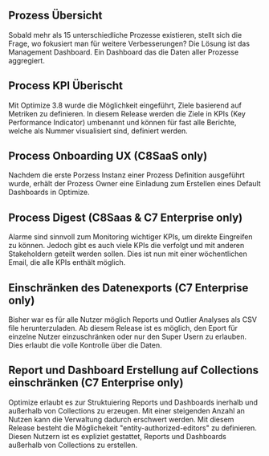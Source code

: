 ## Prozess Übersicht

Sobald mehr als 15 unterschiedliche Prozesse existieren, stellt sich die Frage, wo fokusiert man für weitere Verbesserungen? Die Lösung ist das Management Dashboard. Ein Dashboard das die Daten aller Prozesse aggregiert.

## Process KPI Überischt

Mit Optimize 3.8 wurde die Möglichkeit eingeführt, Ziele basierend auf Metriken zu definieren. In diesem Release werden die Ziele in KPIs (Key Performance Indicator) umbenannt und können für fast alle Berichte, welche als Nummer visualisiert sind, definiert werden.

## Process Onboarding UX (C8SaaS only)

Nachdem die erste Porzess Instanz einer Prozess Definition ausgeführt wurde, erhält der Prozess Owner eine Einladung zum Erstellen eines Default Dashboards in Optimize.

## Process Digest (C8Saas & C7 Enterprise only)

Alarme sind sinnvoll zum Monitoring wichtiger KPIs, um direkte Eingreifen zu können. Jedoch gibt es auch viele KPIs die verfolgt und mit anderen Stakeholdern geteilt werden sollen. Dies ist nun mit einer wöchentlichen Email, die alle KPIs enthält möglich.

## Einschränken des Datenexports (C7 Enterprise only)

Bisher war es für alle Nutzer möglich Reports und Outlier Analyses als CSV file herunterzuladen. Ab diesem Release ist es möglich, den Eport für einzelne Nutzer einzuschränken oder nur den Super Usern zu erlauben. Dies erlaubt die volle Kontrolle über die Daten.

## Report und Dashboard Erstellung auf Collections einschränken (C7 Enterprise only)

Optimize erlaubt es zur Struktuiering Reports und Dashboards inerhalb und außerhalb von Collections zu erzeugen. Mit einer steigenden Anzahl an Nutzen kann die Verwaltung dadurch erschwert werden. Mit diesem Release besteht die Möglichekeit "entity-authorized-editors" zu definieren. Diesen Nutzern ist es expliziet gestattet, Reports und Dashboards außerhalb von Collections zu erstellen.
